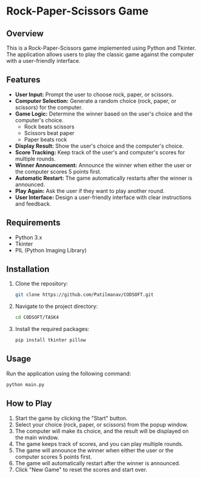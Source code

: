 # Rock-Paper-Scissors Game

## Overview
This is a Rock-Paper-Scissors game implemented using Python and Tkinter. The application allows users to play the classic game against the computer with a user-friendly interface.

## Features
- **User Input:** Prompt the user to choose rock, paper, or scissors.
- **Computer Selection:** Generate a random choice (rock, paper, or scissors) for the computer.
- **Game Logic:** Determine the winner based on the user's choice and the computer's choice.
  - Rock beats scissors
  - Scissors beat paper
  - Paper beats rock
- **Display Result:** Show the user's choice and the computer's choice.
- **Score Tracking:** Keep track of the user's and computer's scores for multiple rounds.
- **Winner Announcement:** Announce the winner when either the user or the computer scores 5 points first.
- **Automatic Restart:** The game automatically restarts after the winner is announced.
- **Play Again:** Ask the user if they want to play another round.
- **User Interface:** Design a user-friendly interface with clear instructions and feedback.

## Requirements
- Python 3.x
- Tkinter
- PIL (Python Imaging Library)

## Installation
1. Clone the repository:
   ```bash
   git clone https://github.com/Patilmanav/CODSOFT.git
   ```

2. Navigate to the project directory:
   ```bash
   cd CODSOFT/TASK4
   ```

3. Install the required packages:
   ```bash
   pip install tkinter pillow
   ```

## Usage
Run the application using the following command:
```bash
python main.py
```

## How to Play
1. Start the game by clicking the "Start" button.
2. Select your choice (rock, paper, or scissors) from the popup window.
3. The computer will make its choice, and the result will be displayed on the main window.
4. The game keeps track of scores, and you can play multiple rounds.
5. The game will announce the winner when either the user or the computer scores 5 points first.
6. The game will automatically restart after the winner is announced.
7. Click "New Game" to reset the scores and start over.

